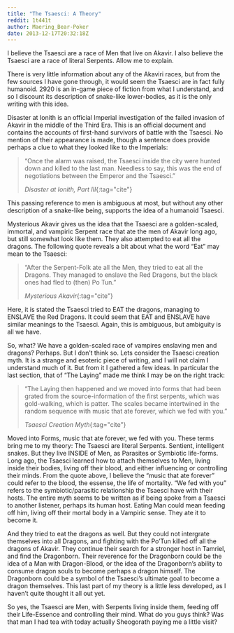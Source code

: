 ```yaml
---
title: "The Tsaesci: A Theory"
reddit: 1t441t
author: Maering_Bear-Poker
date: 2013-12-17T20:32:18Z
---
```


I believe the Tsaesci are a race of Men that live on Akavir. I also believe the
Tsaesci are a race of literal Serpents. Allow me to explain.

There is very little information about any of the Akaviri races, but from the
few sources I have gone through, it would seem the Tsaesci are in fact fully
humanoid. 2920 is an in-game piece of fiction from what I understand, and so I
discount its description of snake-like lower-bodies, as it is the only writing
with this idea.

Disaster at Ionith is an official Imperial investigation of the failed invasion
of Akavir in the middle of the Third Era. This is an official document and
contains the accounts of first-hand survivors of battle with the Tsaesci. No
mention of their appearance is made, though a sentence does provide perhaps a
clue to what they looked like to the Imperials:

> “Once the alarm was raised, the Tsaesci inside the city were hunted down and
> killed to the last man. Needless to say, this was the end of negotiations
> between the Emperor and the Tsaesci.”
>
> *Disaster at Ionith, Part III*{:tag="cite"}

This passing reference to men is ambiguous at most, but without any other
description of a snake-like being, supports the idea of a humanoid Tsaesci.

Mysterious Akavir gives us the idea that the Tsaesci are a golden-scaled,
immortal, and vampiric Serpent race that ate the men of Akavir long ago, but
still somewhat look like them. They also attempted to eat all the dragons. The
following quote reveals a bit about what the word “Eat” may mean to the Tsaesci:

> “After the Serpent-Folk ate all the Men, they tried to eat all the Dragons.
> They managed to enslave the Red Dragons, but the black ones had fled to (then)
> Po Tun.”
>
> *Mysterious Akavir*{:tag="cite"}

Here, it is stated the Tsaesci tried to EAT the dragons, managing to ENSLAVE the
Red Dragons. It could seem that EAT and ENSLAVE have similar meanings to the
Tsaesci. Again, this is ambiguous, but ambiguity is all we have.

So, what? We have a golden-scaled race of vampires enslaving men and dragons?
Perhaps. But I don’t think so. Lets consider the Tsaesci creation myth. It is a
strange and esoteric piece of writing, and I will not claim I understand much of
it. But from it I gathered a few ideas. In particular the last section, that of
“The Laying” made me think I may be on the right track:

> “The Laying then happened and we moved into forms that had been grated from
> the source-information of the first serpents, which was gold-walking, which is
> patter. The scales became intertwined in the random sequence with music that
> ate forever, which we fed with you.”
>
> *Tsaesci Creation Myth*{:tag="cite"}

Moved into Forms, music that ate forever, we fed with you. These terms bring me
to my theory: The Tsaesci are literal Serpents. Sentient, intelligent snakes.
But they live INSIDE of Men, as Parasites or Symbiotic life-forms. Long ago, the
Tsaesci learned how to attach themselves to Men, living inside their bodies,
living off their blood, and either influencing or controlling their minds. From
the quote above, I believe the “music that ate forever” could refer to the
blood, the essense, the life of mortality. “We fed with you” refers to the
symbiotic/parasitic relationship the Tsaesci have with their hosts. The entire
myth seems to be written as if being spoke from a Tsaesci to another listener,
perhaps its human host. Eating Man could mean feeding off him, living off their
mortal body in a Vampiric sense. They ate it to become it.

And they tried to eat the dragons as well. But they could not intergrate
themselves into all Dragons, and fighting with the Po’Tun killed off all the
dragons of Akavir. They continue their search for a stronger host in Tamriel,
and find the Dragonborn. Their reverence for the Dragonborn could be the idea of
a Man with Dragon-Blood, or the idea of the Dragonborn’s ability to consume
dragon souls to become perhaps a dragon himself. The Dragonborn could be a
symbol of the Tsaesci’s ultimate goal to become a dragon themselves. This last
part of my theory is a little less developed, as I haven’t quite thought it all
out yet.

So yes, the Tsaesci are Men, with Serpents living inside them, feeding off their
Life-Essence and controlling their mind. What do you guys think? Was that man I
had tea with today actually Sheogorath paying me a little visit?
